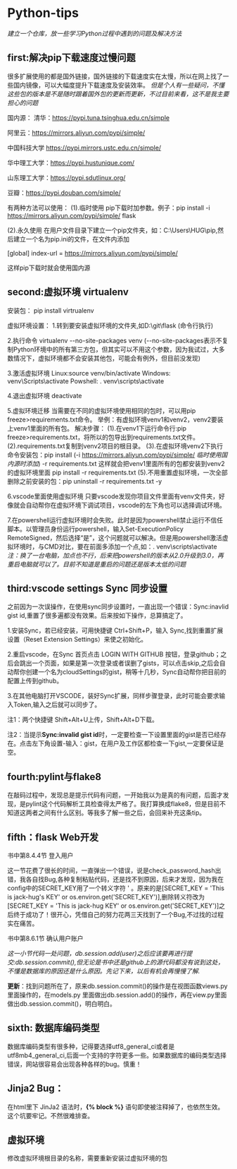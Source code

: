 # Python-tips
_建立一个仓库，放一些学习Python过程中遇到的问题及解决方法_



## first:解决pip下载速度过慢问题
很多扩展使用的都是国外链接，国外链接的下载速度实在太慢，所以在网上找了一些国内镜像，可以大幅度提升下载速度及安装效率。
*但是个人有一些疑问，不懂这些包的版本是不是随时跟着国外包的更新而更新，不过目前来看，这不是我主要担心的问题*

国内源：
清华：https://pypi.tuna.tsinghua.edu.cn/simple

阿里云：https://mirrors.aliyun.com/pypi/simple/

中国科技大学 https://pypi.mirrors.ustc.edu.cn/simple/

华中理工大学：https://pypi.hustunique.com/

山东理工大学：https://pypi.sdutlinux.org/ 

豆瓣：https://pypi.douban.com/simple/

有两种方法可以使用：
(1).临时使用
pip下载时加参数。例子：pip install -i https://mirrors.aliyun.com/pypi/simple/ flask

(2).永久使用
在用户文件目录下建立一个pip文件夹，如：C:\\Users\\HUG\\pip,然后建立一个名为pip.ini的文件，在文件内添加 

\[global\]
 index-url = https://mirrors.aliyun.com/pypi/simple/

 这样pip下载时就会使用国内源

## second:虚拟环境 virtualenv

安装包： pip install virtrualenv

虚拟环境设置：
1.转到要安装虚拟环境的文件夹,如D:\\git\\flask (命令行执行)

2.执行命令 virtualenv --no-site-packages venv (--no-site-packages表示不复制Python环境中的所有第三方包，但其实可以不用这个参数，因为我试过，大多数情况下，虚拟环境都不会安装其他包，可能会有例外，但目前没发现)

3.激活虚拟环境
Linux:source venv/bin/activate
Windows: venv\Scripts\activate
Powshell: . venv\scripts\activate

4.退出虚拟环境
deactivate

5.虚拟环境迁移
当需要在不同的虚拟环境使用相同的包时，可以用pip freeze>requirements.txt命令。
举例：有虚拟环境venv1和venv2，venv2要装上venv1里面的所有包。
解决步骤：
(1).在venv1下运行命令行:pip freeze>requirements.txt，将所以的包导出到requirements.txt文件。
(2).requirements.txt复制到venv2项目的根目录。
(3).在虚拟环境venv2下执行命令安装包：pip install (-i https://mirrors.aliyun.com/pypi/simple/ *临时使用国内源时添加*) -r requirements.txt 
这样就会把venv1里面所有的包都安装到venv2的虚拟环境里面  pip install -r requirements.txt
(5).不用重置虚拟环境，一次全部删除之前安装的包：pip uninstall -r requirements.txt -y

6.vscode里面使用虚拟环境
只要vscode发现你项目文件里面有venv文件夹，好像就会自动帮你在虚拟环境下调试项目，vscode的左下角也可以选择调试环境。

7.在powershell运行虚拟环境时会失败。此时是因为powershell禁止运行不信任脚本。以管理员身份运行powershell，输入Set-ExecutionPolicy RemoteSigned，然后选择“是”，这个问题就可以解决。但是用powershell激活虚拟环境时，与CMD对比，要在前面多添加一个点,如：. venv\scripts\activate *注：换了一台电脑，加点也不行，后来把powershell的版本从2.0升级到3.0，再重启电脑就可以了。目前不知道是重启的问题还是版本太低的问题*

## third:vscode settings Sync 同步设置

之前因为一次误操作，在使用sync同步设置时，一直出现一个错误：Sync:inavlid gist id,重置了很多遍都没有效果。后来按如下操作，总算搞定了。

1.安装Sync，若已经安装，可用快捷键 Ctrl+Shift+P，输入 Sync,找到重置扩展设置（Reset Extension Settings）来使之初始化。

2.重启vscode，在Sync 首页点击 LOGIN WITH GITHUB 按钮，登录github；之后会跳出一个页面，如果是第一次登录或者误删了gists，可以点击skip,之后会自动帮你创建一个名为cloudSettings的gist，稍等十几秒，Sync自动帮你把目前的配置上传到github。

3.在其他电脑打开VSCODE，装好Sync扩展，同样步骤登录，此时可能会要求输入Token,输入之后就可以同步了。

注1：两个快捷键 Shift+Alt+U上传，Shift+Alt+D下载。

注2：当提示**Sync:invalid gist id**时，一定要检查一下设置里面的gist是否已经存在。点击左下角设置-输入：gist，在用户及工作区都检查一下gist,一定要保证是空。

## fourth:pylint与flake8
在敲码过程中，发现总是提示代码有问题，一开始我以为是真的有问题，后面才发现，是pylint这个代码解析工具检查得太严格了。我打算换成flake8，但是目前不知道这两者之间有什么区别。等我多了解一些之后，会回来补充这条tip。

## fifth：flask Web开发 

书中第8.4.4节 登入用户 

这一节花费了很长的时间，一直弹出一个错误，说是check_password_hash出错，我各自找Bug,各种复制粘贴代码，还是找不到原因，后来才发现，因为我在config中的SECRET_KEY用了一个转义字符 \' 。原来的是[SECRET_KEY = 'This is jack-hug\'s KEY' or os.environ.get('SECRET_KEY')],删除转义符改为[SECRET_KEY = 'This is jack-hug KEY' or os.environ.get('SECRET_KEY')]之后终于成功了！很开心，凭借自己的努力花两三天找到了一个Bug,不过找的过程实在痛苦。

书中第8.6.1节 确认用户账户

*这一小节代码一处问题，db.session.add(user)之后应该要再进行提交:db.session.commit(),但无论是书中还是github上的源代码都没有说到这处，不懂是数据库的原因还是什么原因。先记下来，以后有机会再慢慢了解.*

**更新**：找到问题所在了，原来db.session.commit()的操作是在视图函数views.py里面操作的，在models.py 里面做出db.session.add()的操作，再在view.py里面做出db.session.commit()，明白明白。

## sixth: 数据库编码类型

数据库编码类型有很多种，记得要选择utf8_general_ci或者是utf8mb4_general_ci,后面一个支持的字符更多一些。如果数据库的编码类型选择错误，网站很容易会出现各种各样的bug。慎重！


## Jinja2 Bug：

在html里下 JinJa2 语法时，**{% block %}** 语句即使被注释掉了，也依然生效。
这个坑要牢记。不然很难排查。

## 虚拟环境

修改虚拟环境根目录的名称，需要重新安装过虚拟环境的包
